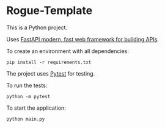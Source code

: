 # Rogue-Template

This is a Python project.

Uses [FastAPI modern, fast web framework for building APIs](https://fastapi.tiangolo.com/).

To create an environment with all dependencies:

    pip install -r requirements.txt

The project uses [Pytest](https://docs.pytest.org/en/7.4.x/contents.html) for testing.

To run the tests:

    python -m pytest

To start the application:

    python main.py
